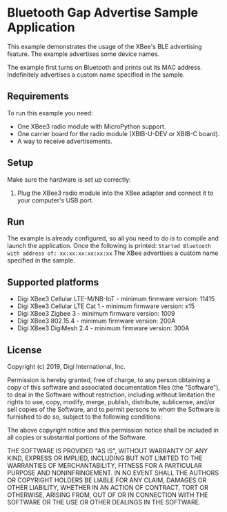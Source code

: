 Bluetooth Gap Advertise Sample Application
==========================================

This example demonstrates the usage of the XBee's BLE advertising feature.
The example advertises some device names.

The example first turns on Bluetooth and prints out its MAC address.
Indefinitely advertises a custom name specified in the sample.

Requirements
------------

To run this example you need:

* One XBee3 radio module with MicroPython support.
* One carrier board for the radio module (XBIB-U-DEV or XBIB-C board).
* A way to receive advertisements.

Setup
-----

Make sure the hardware is set up correctly:

1. Plug the XBee3 radio module into the XBee adapter and connect it to your
   computer's USB port.

Run
---

The example is already configured, so all you need to do is to compile and
launch the application.
Once the following is printed:
`Started Bluetooth with address of: xx:xx:xx:xx:xx:xx`
The XBee advertises a custom name specified in the sample.

Supported platforms
-------------------

* Digi XBee3 Cellular LTE-M/NB-IoT - minimum firmware version: 11415
* Digi XBee3 Cellular LTE Cat 1 - minimum firmware version: x15
* Digi XBee3 Zigbee 3 - minimum firmware version: 1009
* Digi XBee3 802.15.4 - minimum firmware version: 200A
* Digi XBee3 DigiMesh 2.4 - minimum firmware version: 300A

License
-------

Copyright (c) 2019, Digi International, Inc.

Permission is hereby granted, free of charge, to any person obtaining a copy
of this software and associated documentation files (the "Software"), to deal
in the Software without restriction, including without limitation the rights
to use, copy, modify, merge, publish, distribute, sublicense, and/or sell
copies of the Software, and to permit persons to whom the Software is
furnished to do so, subject to the following conditions:

The above copyright notice and this permission notice shall be included in all
copies or substantial portions of the Software.

THE SOFTWARE IS PROVIDED "AS IS", WITHOUT WARRANTY OF ANY KIND, EXPRESS OR
IMPLIED, INCLUDING BUT NOT LIMITED TO THE WARRANTIES OF MERCHANTABILITY,
FITNESS FOR A PARTICULAR PURPOSE AND NONINFRINGEMENT. IN NO EVENT SHALL THE
AUTHORS OR COPYRIGHT HOLDERS BE LIABLE FOR ANY CLAIM, DAMAGES OR OTHER
LIABILITY, WHETHER IN AN ACTION OF CONTRACT, TORT OR OTHERWISE, ARISING FROM,
OUT OF OR IN CONNECTION WITH THE SOFTWARE OR THE USE OR OTHER DEALINGS IN THE
SOFTWARE.